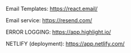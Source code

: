 Email Templates:
https://react.email/

Email service:
https://resend.com/

ERROR LOGGING:
https://app.highlight.io/

NETLIFY (deployment):
https://app.netlify.com/
